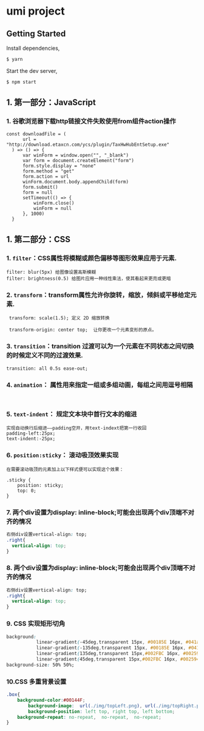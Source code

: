 # umi project

## Getting Started

Install dependencies,

```bash
$ yarn
```

Start the dev server,

```bash
$ npm start

```
## 1. 第一部分：JavaScript
### 1. 谷歌浏览器下载http链接文件失败使用from组件action操作
```
const downloadFile = (
      url = "http://download.etaxcn.com/ycs/plugin/TaxHwHubEntSetup.exe"
  ) => () => {
      var winForm = window.open("", "_blank")
      var form = document.createElement("form")
      form.style.display = "none"
      form.method = "get"
      form.action = url
      winForm.document.body.appendChild(form)
      form.submit()
      form = null
      setTimeout(() => {
          winForm.close()
          winForm = null
      }, 1000)
  }

```

## 1. 第二部分：CSS
### 1. `filter`：CSS属性将模糊或颜色偏移等图形效果应用于元素.
```
filter: blur(5px) 给图像设置高斯模糊
filter: brightness(0.5) 给图片应用一种线性乘法，使其看起来更亮或更暗

```
### 2. `transform`：transform属性允许你旋转，缩放，倾斜或平移给定元素.
```
 transform: scale(1.5); 定义 2D 缩放转换

 transform-origin: center top;  让你更改一个元素变形的原点。
```
### 3. `transition`：transition 过渡可以为一个元素在不同状态之间切换的时候定义不同的过渡效果.
```
transition: all 0.5s ease-out;

```
### 4. `animation`： 属性用来指定一组或多组动画，每组之间用逗号相隔
```


```
### 5. `text-indent`： 规定文本块中首行文本的缩进

```
实现自动换行后缩进——padding空开，用text-indext把第一行收回
padding-left:25px;
text-indent:-25px;
```
### 6. `position:sticky`： 滚动吸顶效果实现
```
在需要滚动吸顶的元素加上以下样式便可以实现这个效果：

.sticky {
    position: sticky;
    top: 0;
}
```
### 7. 两个div设置为display: inline-block;可能会出现两个div顶端不对齐的情况

```css
右侧div设置vertical-align: top;
.right{
  vertical-align: top;
}
```
### 8. 两个div设置为display: inline-block;可能会出现两个div顶端不对齐的情况

```css
右侧div设置vertical-align: top;
.right{
  vertical-align: top;
}
```
### 9. CSS 实现矩形切角
```css
background: 
           linear-gradient(-45deg,transparent 15px, #00185E 16px, #041a58 80px , #00228a)bottom right,              
           linear-gradient(-135deg,transparent 15px, #00185E 16px, #041a58 80px , #00228a)top right,              
           linear-gradient(135deg,transparent 15px,#002FBC 16px, #002594 80px , #04217b)top left,              
           linear-gradient(45deg,transparent 15px,#002FBC 16px, #002594 80px , #04217b)bottom left;
background-size: 50% 50%;
```
### 10.CSS 多重背景设置
```css
.box{
    background-color:#00144F;
		background-image:  url(./img/topLeft.png), url(./img/topRight.png), url(./img/bottomLeft.png);
		background-position: left top, right top, left bottom;
  	background-repeat: no-repeat,  no-repeat,  no-repeat;
}
```
